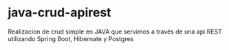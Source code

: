# java-crud-apirest
Realizacion de crud simple en JAVA que servimos a través de una api REST utilizando Spring Boot, Hibernate y Postgres

